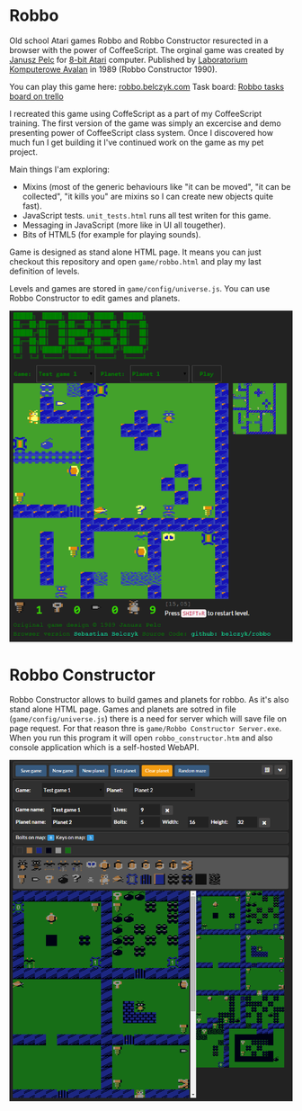 Robbo
=====

Old school Atari games Robbo and Robbo Constructor resurected in a browser with the power of CoffeeScript.
The orginal game was created by [Janusz Pelc](http://pl.wikipedia.org/wiki/Janusz_Pelc_(programista)) for [8-bit Atari](http://en.wikipedia.org/wiki/Atari) computer. Published by [Laboratorium Komputerowe Avalan](http://en.wikipedia.org/wiki/LK_Avalon) in 1989 (Robbo Constructor 1990).

You can play this game here: [robbo.belczyk.com](http://robbo.belczyk.com/)
Task board: [Robbo tasks board on trello](https://trello.com/b/32AXUnia/robbo)

I recreated this game using CoffeScript as a part of my CoffeeScript training. The first version of the game was simply an excercise and demo presenting power of CoffeeScript class system. Once I discovered how much fun I get building it I've continued work on the game as my pet project.

Main things I'am exploring:
* Mixins (most of the generic behaviours like "it can be moved", "it can be collected", "it kills you" are mixins so I can create new objects quite fast).
* JavaScript tests. `unit_tests.html` runs all test writen for this game.
* Messaging in JavaScript (more like in UI all tougether). 
* Bits of HTML5 (for example for playing sounds).


Game is designed as stand alone HTML page. It means you can just checkout this repository and open `game/robbo.html` and play my last definition of levels. 

Levels and games are stored in `game/config/universe.js`. You can use Robbo Constructor to edit games and planets.

![ScreenShot](docs/images/robbo.png)

Robbo Constructor
=====
Robbo Constructor allows to build games and planets for robbo. 
As it's also stand alone HTML page. Games and planets are sotred in file (`game/config/universe.js`) there is a need for server which will save file on page request. For that reason thre is `game/Robbo Constructor Server.exe`. When you run this program it will open `robbo_constructor.htm` and also console application which is a self-hosted WebAPI. 

![ScreenShot](docs/images/robbo_constructor.png)
